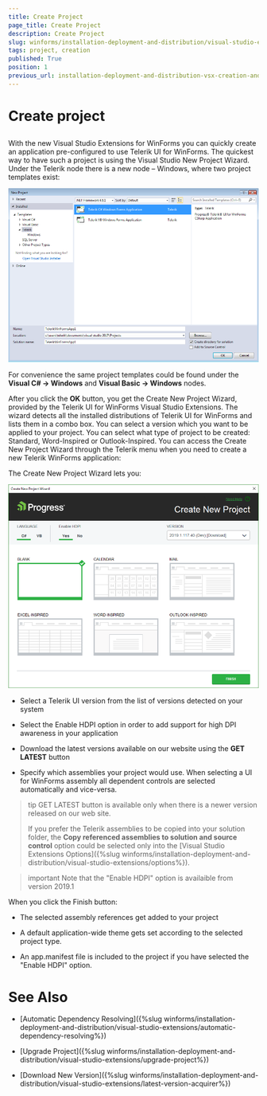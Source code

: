 ```yaml
---
title: Create Project
page_title: Create Project
description: Create Project
slug: winforms/installation-deployment-and-distribution/visual-studio-extensions/project-creation
tags: project, creation
published: True
position: 1
previous_url: installation-deployment-and-distribution-vsx-creation-and-configuration-wizard,/devtools/winforms/installation-deployment-and-distribution/visual-studio-extensions/creation-and-configuration-wizard
---
```


# Create project

## 

With the new Visual Studio Extensions for WinForms you can quickly create an application pre-configured to use Telerik UI for WinForms. The quickest way to have such a project is using the Visual Studio New Project Wizard. Under the Telerik node there is a new node – Windows, where two project templates exist: 

![installation-deployment-and-distribution-vsx-create-project 001](images/installation-deployment-and-distribution-vsx-overview004.png)

For convenience the same project templates could be found under the __Visual C# -> Windows__  and __Visual Basic -> Windows__ nodes.

After you click the __OK__ button, you get the Create New Project Wizard, provided by the Telerik UI for WinForms Visual Studio Extensions. The wizard detects all the installed distributions of Telerik UI for WinForms and lists them in a combo box. You can select a version which you want to be applied to your project. You can select what type of project to be created: Standard, Word-Inspired or Outlook-Inspired. You can access the Create New Project Wizard through the Telerik menu when you need to create a new Telerik WinForms application: 

The Create New Project Wizard lets you:

![installation-deployment-and-distribution-vsx-create-project 002](images/installation-deployment-and-distribution-vsx-create-project002.png)

* Select a Telerik UI version from the list of versions detected on your system

* Select the Enable HDPI option in order to add support for high DPI awareness in your application

* Download the latest versions available on our website using the __GET LATEST__ button

* Specify which assemblies your project would use. When selecting a UI for WinForms assembly all dependent controls are selected automatically and vice-versa.

>tip GET LATEST button is available only when there is a newer version released on our web site.
>
>If you prefer the Telerik assemblies to be copied into your solution folder, the __Copy referenced assemblies to solution and source control__ option could be selected only into the [Visual Studio Extensions Options]({%slug winforms/installation-deployment-and-distribution/visual-studio-extensions/options%}).

>important Note that the "Enable HDPI" option is availaible from version 2019.1

When you click the Finish button:

* The selected assembly references get added to your project

* A default application-wide theme gets set according to the selected project type.

* An app.manifest file is included to the project if you have selected the "Enable HDPI" option.

# See Also

 * [Automatic Dependency Resolving]({%slug winforms/installation-deployment-and-distribution/visual-studio-extensions/automatic-dependency-resolving%})

 * [Upgrade Project]({%slug winforms/installation-deployment-and-distribution/visual-studio-extensions/upgrade-project%})

 * [Download New Version]({%slug winforms/installation-deployment-and-distribution/visual-studio-extensions/latest-version-acquirer%})